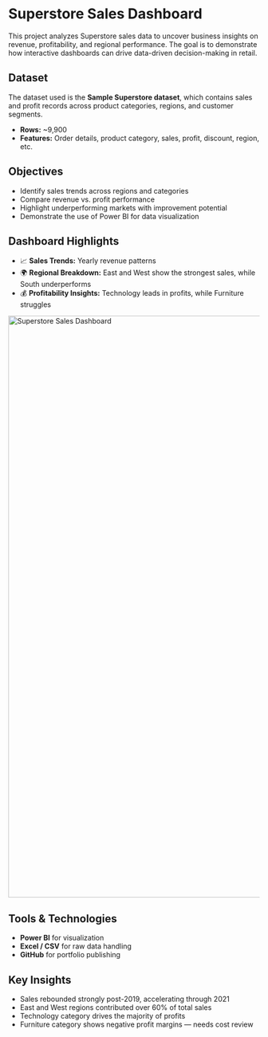 # Superstore Sales Dashboard
This project analyzes Superstore sales data to uncover business insights on revenue, profitability, and regional performance. The goal is to demonstrate how interactive dashboards can drive data-driven decision-making in retail.

## Dataset
The dataset used is the **Sample Superstore dataset**, which contains sales and profit records across product categories, regions, and customer segments.  
- **Rows:** ~9,900  
- **Features:** Order details, product category, sales, profit, discount, region, etc.

## Objectives
- Identify sales trends across regions and categories
- Compare revenue vs. profit performance
- Highlight underperforming markets with improvement potential
- Demonstrate the use of Power BI for data visualization

## Dashboard Highlights
- 📈 **Sales Trends:** Yearly revenue patterns
- 🌍 **Regional Breakdown:** East and West show the strongest sales, while South underperforms
- 💰 **Profitability Insights:** Technology leads in profits, while Furniture struggles

<img width="2064" height="1168" alt="Superstore Sales Dashboard" src="https://github.com/user-attachments/assets/f8cd764d-7a54-44f0-9097-7e71f1570861" />

## Tools & Technologies
- **Power BI** for visualization
- **Excel / CSV** for raw data handling
- **GitHub** for portfolio publishing

## Key Insights
- Sales rebounded strongly post-2019, accelerating through 2021
- East and West regions contributed over 60% of total sales
- Technology category drives the majority of profits
- Furniture category shows negative profit margins — needs cost review
